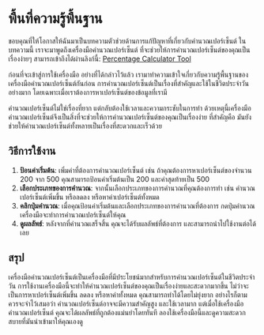 พื้นที่ความรู้พื้นฐาน
=====================

ขอบคุณที่ให้โอกาสให้ฉันมาเป็นบทความตัวช่วยด้านการแก้ปัญหาที่เกี่ยวกับคำนวณเปอร์เซ็นต์ ในบทความนี้ เราจะมาพูดถึงเครื่องมือคำนวณเปอร์เซ็นต์ ที่จะช่วยให้การคำนวณเปอร์เซ็นต์ของคุณเป็นเรื่องง่ายๆ สามารถเข้าถึงได้ผ่านลิงก์นี้: [Percentage Calculator Tool](https://www.onlinecalculatorsfree.com/th/math/percent-calculator.html)

ก่อนที่จะเข้าสู่การใช้เครื่องมือ อย่างที่ได้กล่าวไว้แล้ว เรามาทำความเข้าใจเกี่ยวกับความรู้พื้นฐานของเครื่องมือคำนวณเปอร์เซ็นต์กันก่อน การคำนวณเปอร์เซ็นต์เป็นเรื่องที่สำคัญและใช้ในชีวิตประจำวันอย่างมาก โดยเฉพาะเมื่อเราต้องการหาเปอร์เซ็นต์ของข้อมูลที่เรามี

คำนวณเปอร์เซ็นต์ไม่ใช่เรื่องที่ยาก แต่กลับต้องใช้เวลาและความกระชับในการทำ ด้วยเหตุนี้เครื่องมือคำนวณเปอร์เซ็นต์จึงเป็นสิ่งที่จะช่วยให้การคำนวณเปอร์เซ็นต์ของคุณเป็นเรื่องง่าย ที่สำคัญคือ มันยังช่วยให้คำนวณเปอร์เซ็นต์ทั้งหลายเป็นเรื่องที่สะดวกและเร็วด้วย

วิธีการใช้งาน
-------------

1. **ป้อนค่าเริ่มต้น**: เพิ่มค่าที่ต้องการคำนวณเปอร์เซ็นต์ เช่น ถ้าคุณต้องการหาเปอร์เซ็นต์ของจำนวน 200 จาก 500 คุณสามารถป้อนค่าเริ่มต้นเป็น 200 และค่าสุดท้ายเป็น 500
2. **เลือกประเภทของการคำนวณ**: จากนั้นเลือกประเภทของการคำนวณที่คุณต้องการทำ เช่น คำนวณเปอร์เซ็นต์เพิ่มขึ้น หรือลดลง หรือหาค่าเปอร์เซ็นต์ทั้งหมด
3. **คลิกปุ่มคำนวณ**: เมื่อคุณป้อนค่าเริ่มต้นและเลือกประเภทของการคำนวณที่ต้องการ กดปุ่มคำนวณ เครื่องมือจะทำการคำนวณเปอร์เซ็นต์ให้คุณ
4. **ดูผลลัพธ์**: หลังจากที่คำนวณเสร็จสิ้น คุณจะได้รับผลลัพธ์ที่ต้องการ และสามารถนำไปใช้งานต่อได้เลย

สรุป
----

เครื่องมือคำนวณเปอร์เซ็นต์เป็นเครื่องมือที่มีประโยชน์มากสำหรับการคำนวณเปอร์เซ็นต์ในชีวิตประจำวัน การใช้งานเครื่องมือนี้จะทำให้คำนวณเปอร์เซ็นต์ของคุณเป็นเรื่องง่ายและสะดวกมากขึ้น ไม่ว่าจะเป็นการหาเปอร์เซ็นต์เพิ่มขึ้น ลดลง หรือหาค่าทั้งหมด คุณสามารถทำได้โดยไม่ยุ่งยาก อย่างไรก็ตาม ควรจะจำไว้เสมอว่า คำนวณเปอร์เซ็นต์อาจจะมีความสำคัญสูง และใช้เวลามาก แต่เมื่อใช้เครื่องมือคำนวณเปอร์เซ็นต์ คุณจะได้ผลลัพธ์ที่ถูกต้องแม่นยำโดยทันที ลองใช้เครื่องมือนี้และดูความสะดวกสบายที่มันนำเข้ามาให้คุณเองดู